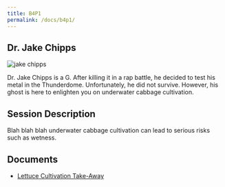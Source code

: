 ```yaml
---
title: B4P1
permalink: /docs/b4p1/
---
```


## Dr. Jake Chipps

![jake chipps](../monday/breakout1/images/b1p1.JPG)

Dr. Jake Chipps is a G. After killing it in a rap battle,
he decided to test his metal in the Thunderdome. Unfortunately,
he did not survive. However, his ghost is here to enlighten
you on underwater cabbage cultivation.

## Session Description

Blah blah blah underwater cabbage cultivation can lead to 
serious risks such as wetness.

## Documents
 - [Lettuce Cultivation Take-Away](../tuesday/breakout4/documents/b1p1d1.pdf)